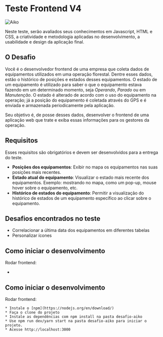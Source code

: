 # Teste Frontend V4

![Aiko](img/aiko.png)

Neste teste, serão avaliados seus conhecimentos em Javascript, HTML e CSS, a criatividade e metodologia aplicadas no desenvolvimento, a usabilidade e design da aplicação final.

## O Desafio

Você é o desenvolvedor frontend de uma empresa que coleta dados de equipamentos utilizados em uma operação florestal. Dentre esses dados, estão o histórico de posições e estados desses equipamentos. O estado de um equipamento é utilizado para saber o que o equipamento estava fazendo em um determinado momento, seja *Operando*, *Parado* ou em *Manutenção*. O estado é alterado de acordo com o uso do equipamento na operação; já a posição do equipamento é coletada através do GPS e é enviada e armazenada periodicamente pela aplicação.

Seu objetivo é, de posse desses dados, desenvolver o frontend de uma aplicação web que trate e exiba essas informações para os gestores da operação.

## Requisitos

Esses requisitos são obrigatórios e devem ser desenvolvidos para a entrega do teste.

* **Posições dos equipamentos**: Exibir no mapa os equipamentos nas suas posições mais recentes.
* **Estado atual do equipamento**: Visualizar o estado mais recente dos equipamentos. Exemplo: mostrando no mapa, como um pop-up, mouse hover sobre o equipamento, etc.
* **Histórico de estados do equipamento**: Permitir a visualização do histórico de estados de um equipamento específico ao clicar sobre o equipamento.

## Desafios encontrados no teste
* Correlacionar a última data dos equipamentos em diferentes tabelas
* Personalizar ícones

## Como iniciar o desenvolvimento

Rodar frontend:


* 
## Como iniciar o desenvolvimento

Rodar frontend:
```
* Instale o [npm](https://nodejs.org/en/download/)
* Faça o clone do projeto
* Instale as dependências com npm install na pasta desafio-aiko
* Use npm run dev/yarn start na pasta desafio-aiko para iniciar o projeto.
* Acesse http://localhost:3000
```

